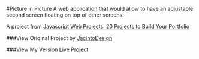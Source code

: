 #Picture in Picture
A web application that would allow to have an adjustable second screen floating on top of other screens.

A project from [Javascript Web Projects: 20 Projects to Build Your Portfolio](https://academy.zerotomastery.io/p/javascript-projects)

###View Original Project
by [JacintoDesign](https://jacintodesign.github.io/picture-in-picture/)

###View My Version
[Live Project](https://pic-in-pic.netlify.app/)